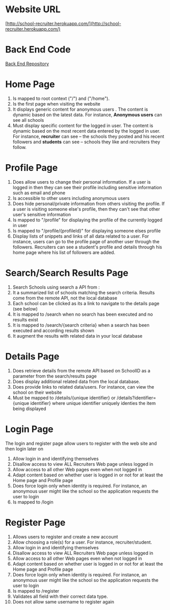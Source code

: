 # Website URL 

[http://school-recruiter.herokuapp.com/](http://school-recruiter.herokuapp.com/)

# Back End Code

[Back End Repository](https://github.com/agrawal-ris/School-Recruiter-Back-End)



# Home Page

1. Is mapped to root context (&quot;/&quot;) and (&quot;/home&quot;).
2. Is the first page when visiting the website
3. It displays generic content for anonymous users . The content is dynamic based on the latest data. For instance, **Anonymous users** can see all schools
4. Must display specific content for the logged in user. The content is dynamic based on the most recent data entered by the logged in user. For instance, **recruiter** can see – the schools they  posted and his recent followers and **students** can see – schools they like and recruiters they follow.

# Profile Page

1. Does allow users to change their personal information. If a user is logged in then they can see their profile including sensitive information such as email and phone
2. Is accessible to other users including anonymous users
3. Does hide personal/private information from others visiting the profile. If a user is visiting someone else&#39;s profile, then they can&#39;t see that other user&#39;s sensitive information
4. Is mapped to &quot;/profile&quot; for displaying the profile of the currently logged in user
5. Is mapped to &quot;/profile/{profileId}&quot; for displaying someone elses profile
6. Display lists of snippets and links of all data related to a user. For instance, users can go to the profile page of another user through the followers. Recruiters can see a student&#39;s profile and details through his home page where his list of followers are added.

# Search/Search Results Page

1. Search Schools using search a API from :
2. It a summarized list of schools matching the search criteria. Results come from the remote API, not the local database
3. Each school can be clicked as its a link to navigate to the details page (see below)
4. It is mapped to /search when no search has been executed and no results exist
5. It is mapped to /search/{search criteria} when a search has been executed and according results shown
6. It augment the results with related data in your local database

# Details Page

1. Does retrieve details from the remote API based on SchoolID as a parameter from the search/results page
2. Does display additional related data from the local database.
3.  Does provide links to related data/users. For instance, can view the school on their website
4. Must be mapped to /details/{unique identifier} or /details?identifier={unique identifier} where unique identifier uniquely identies the item being displayed

#  Login Page

The login and register page allow users to register with the web site and then login later on

1. Allow login in and identifying themselves
2. Disallow access to view ALL Recruiters Web page unless logged in
3. Allow access to all other Web pages even when not logged in
4. Adapt content based on whether user is logged in or not for at least the Home page and Profile page
5. Does force login only when identity is required. For instance, an anonymous user might like the school so the application requests the user to login
6. Is mapped to /login

# Register Page

1. Allows users to register and create a new account
2. Allow choosing a role(s) for a user. For instance, recruiter/student.
3. Allow login in and identifying themselves
4. Disallow access to view ALL Recruiters Web page unless logged in
5. Allow access to all other Web pages even when not logged in
6. Adapt content based on whether user is logged in or not for at least the Home page and Profile page
7. Does force login only when identity is required. For instance, an anonymous user might like the school so the application requests the user to login
8. Is mapped to /register
9. Validates all field with their correct data type.
10.  Does not allow same username to register again

